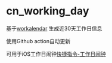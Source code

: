 # cn_working_day
基于[workalendar](https://github.com/workalendar/workalendar) 生成近30天工作日信息

使用Github action自动更新

可用于iOS工作日闹钟[快捷指令-工作日闹钟](https://www.icloud.com/shortcuts/7deacfae183848d2ad2a9047a7329aa1)
